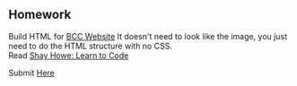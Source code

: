 ## Homework

Build HTML for [BCC Website](https://communitytaught.org/img/resources/bbc-image.png) It doesn't need to look like the image, you just need to do the HTML structure with no CSS.  
Read [Shay Howe: Learn to Code](https://learn.shayhowe.com/html-css/)

Submit [Here](https://docs.google.com/forms/d/e/1FAIpQLSdaJp29KiYsSitDL7JEDbsSiu_9KbRC_Ya4grw3Q8T2C1_BmA/viewform)
